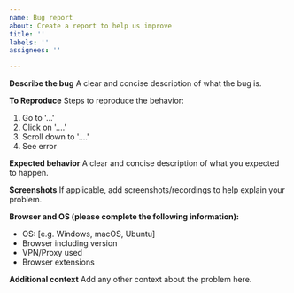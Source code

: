 ```yaml
---
name: Bug report
about: Create a report to help us improve
title: ''
labels: ''
assignees: ''

---
```


**Describe the bug**
A clear and concise description of what the bug is.

**To Reproduce**
Steps to reproduce the behavior:
1. Go to '...'
2. Click on '....'
3. Scroll down to '....'
4. See error

**Expected behavior**
A clear and concise description of what you expected to happen.

**Screenshots**
If applicable, add screenshots/recordings to help explain your problem.

**Browser and OS (please complete the following information):**
 - OS: [e.g. Windows, macOS, Ubuntu]
 - Browser including version
 - VPN/Proxy used
 - Browser extensions

**Additional context**
Add any other context about the problem here.
